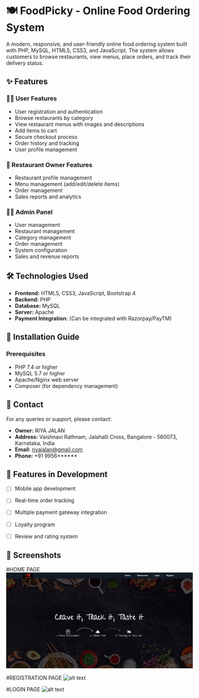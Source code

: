 # 🍽️ FoodPicky - Online Food Ordering System

A modern, responsive, and user-friendly online food ordering system built with PHP, MySQL, HTML5, CSS3, and JavaScript. The system allows customers to browse restaurants, view menus, place orders, and track their delivery status.

## ✨ Features

### 👨‍💼 User Features
- User registration and authentication
- Browse restaurants by category
- View restaurant menus with images and descriptions
- Add items to cart
- Secure checkout process
- Order history and tracking
- User profile management

### 🏪 Restaurant Owner Features
- Restaurant profile management
- Menu management (add/edit/delete items)
- Order management
- Sales reports and analytics

### 👨‍💼 Admin Panel
- User management
- Restaurant management
- Category management
- Order management
- System configuration
- Sales and revenue reports

## 🛠️ Technologies Used

- **Frontend:** HTML5, CSS3, JavaScript, Bootstrap 4
- **Backend:** PHP 
- **Database:** MySQL
- **Server:** Apache
- **Payment Integration:** (Can be integrated with Razorpay/PayTM)

## 🚀 Installation Guide

### Prerequisites
- PHP 7.4 or higher
- MySQL 5.7 or higher
- Apache/Nginx web server
- Composer (for dependency management)


## 📍 Contact

For any queries or support, please contact:

- **Owner:** RIYA JALAN
- **Address:** Vaishnavi Rathnam, Jalahalli Cross, Bangalore - 560073, Karnataka, India
- **Email:** riyajalan@gmail.com
- **Phone:** +91 9956******


## 🌟 Features in Development

- [ ] Mobile app development
- [ ] Real-time order tracking
- [ ] Multiple payment gateway integration
- [ ] Loyalty program
- [ ] Review and rating system


## 📸 Screenshots
#HOME PAGE
![alt text](image.png)

#REGISTRATION PAGE
![alt text](image-2.png)

#LOGIN PAGE
![alt text](image-1.png)




